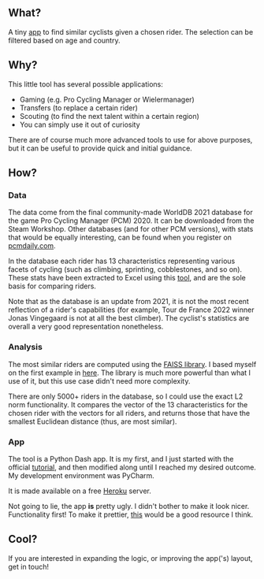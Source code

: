 ## What?
A tiny [app](nothing-here-yet) to find similar cyclists given a chosen rider. The selection can be filtered based on age and country.

## Why?
This little tool has several possible applications:
- Gaming (e.g. Pro Cycling Manager or Wielermanager)
- Transfers (to replace a certain rider)
- Scouting (to find the next talent within a certain region)
- You can simply use it out of curiosity

There are of course much more advanced tools to use for above purposes, but it can be useful to provide quick and initial guidance.

## How?

### Data
The data come from the final community-made WorldDB 2021 database for the game Pro Cycling Manager (PCM) 2020. It can be downloaded from the Steam Workshop. Other databases (and for other PCM versions), with stats that would be equally interesting, can be found when you register on [pcmdaily.com](https://pcmdaily.com/).

In the database each rider has 13 characteristics representing various facets of cycling (such as climbing, sprinting, cobblestones, and so on). These stats have been extracted to Excel using this [tool](https://pcmdaily.com/infusions/pro_download_panel/download.php?did=1108), and are the sole basis for comparing riders.

Note that as the database is an update from 2021, it is not the most recent reflection of a rider's capabilities (for example, Tour de France 2022 winner Jonas Vingegaard is not at all the best climber). The cyclist's statistics are overall a very good representation nonetheless.

### Analysis

The most similar riders are computed using the [FAISS library](https://github.com/facebookresearch/faiss). I based myself on the first example in [here](https://www.pinecone.io/learn/faiss-tutorial/). The library is much more powerful than what I use of it, but this use case didn't need more complexity. 

There are only 5000+ riders in the database, so I could use the exact L2 norm functionality. It compares the vector of the 13 characteristics for the chosen rider with the vectors for all riders, and returns those that have the smallest Euclidean distance (thus, are most similar).

### App

The tool is a Python Dash app. It is my first, and I just started with the official [tutorial](https://dash.plotly.com/installation), and then modified along until I reached my desired outcome. My development environment was PyCharm.

It is made available on a free [Heroku](https://www.heroku.com/) server.

Not going to lie, the app **is** pretty ugly. I didn't bother to make it look nicer. Functionality first! To make it prettier, [this](https://dash-bootstrap-components.opensource.faculty.ai) would be a good resource I think.

## Cool?

If you are interested in expanding the logic, or improving the app('s) layout, get in touch!